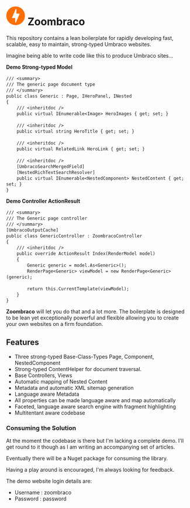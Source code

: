 # <img src="build/assets/logo/zoombraco-64.png" width="52" height="52"/> Zoombraco

This repository contains a lean boilerplate for rapidly developing fast, scalable, easy to maintain, strong-typed Umbraco websites. 

Imagine being able to write code like this to produce Umbraco sites...

**Demo Strong-typed Model**
```
/// <summary>
/// The generic page document type
/// </summary>
public class Generic : Page, IHeroPanel, INested
{
    /// <inheritdoc />
    public virtual IEnumerable<Image> HeroImages { get; set; }

    /// <inheritdoc />
    public virtual string HeroTitle { get; set; }

    /// <inheritdoc />
    public virtual RelatedLink HeroLink { get; set; }

    /// <inheritdoc />
    [UmbracoSearchMergedField]
    [NestedRichTextSearchResolver]
    public virtual IEnumerable<NestedComponent> NestedContent { get; set; }
}
```

**Demo Controller ActionResult**
```
/// <summary>
/// The Generic page controller
/// </summary>
[UmbracoOutputCache]
public class GenericController : ZoombracoController
{
    /// <inheritdoc />
    public override ActionResult Index(RenderModel model)
    {
        Generic generic = model.As<Generic>();
        RenderPage<Generic> viewModel = new RenderPage<Generic>(generic);

        return this.CurrentTemplate(viewModel);
    }
}
```

**Zoombraco** will let you do that and a lot more. The boilerplate is designed to be lean yet exceptionally powerful and flexible allowing you to create your own websites on a firm foundation.

## Features

 - Three strong-typed Base-Class-Types Page, Component, NestedComponent
 - Strong-typed ContentHelper for document traversal.
 - Base Controllers, Views
 - Automatic mapping of Nested Content
 - Metadata and automatic XML sitemap generation
 - Language aware Metadata
 - All properties can be made language aware and map automatically
 - Faceted, language aware search engine with fragment highlighting
 - Multitentant aware codebase

### Consuming the Solution

At the moment the codebase is there but I'm lacking a complete demo. I'll get round to it though as I am writing an accompanying set of articles.

Eventually there will be a Nuget package for consuming the library.

Having a play around is encouraged, I'm always looking for feedback.

The demo website login details are:
 - Username : zoombraco
 - Password : password
